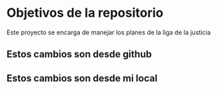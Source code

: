 # Objetivos de la repositorio

Este proyecto se encarga de manejar los planes de la liga de la justicia

## Estos cambios son desde github
## Estos cambios son desde mi local
